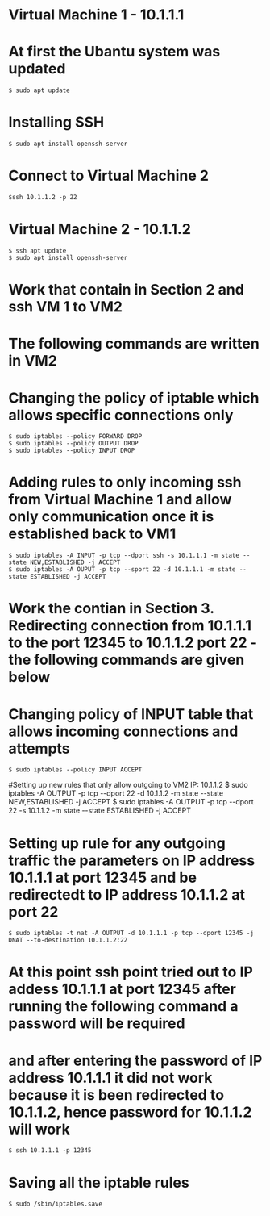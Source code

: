 # Virtual Machine 1 - 10.1.1.1

# At first the Ubantu system was updated 
	$ sudo apt update
	
# Installing SSH
	$ sudo apt install openssh-server
	
# Connect to Virtual Machine 2
	$ssh 10.1.1.2 -p 22

# Virtual Machine 2 - 10.1.1.2
 
	$ ssh apt update
	$ sudo apt install openssh-server

# Work that contain in Section 2 and ssh VM 1 to VM2 
# The following commands are written in VM2
# Changing the policy of iptable which allows specific connections only
	$ sudo iptables --policy FORWARD DROP
	$ sudo iptables --policy OUTPUT DROP
	$ sudo iptables --policy INPUT DROP

# Adding rules to only incoming ssh from Virtual Machine 1 and allow only communication once it is established back to VM1
	$ sudo iptables -A INPUT -p tcp --dport ssh -s 10.1.1.1 -m state --state NEW,ESTABLISHED -j ACCEPT
	$ sudo iptables -A OUPUT -p tcp --sport 22 -d 10.1.1.1 -m state --state ESTABLISHED -j ACCEPT

# Work the contian in Section 3. Redirecting connection from 10.1.1.1 to the port 12345 to 10.1.1.2 port 22 - the following commands are given below

# Changing policy of INPUT table that allows incoming connections and attempts
	$ sudo iptables --policy INPUT ACCEPT
#Setting up new rules that only allow outgoing to VM2 IP: 10.1.1.2
	$ sudo iptables -A OUTPUT -p tcp --dport 22 -d 10.1.1.2 -m state --state NEW,ESTABLISHED -j ACCEPT
	$ sudo iptables -A OUTPUT -p tcp --dport 22 -s 10.1.1.2 -m state --state ESTABLISHED -j ACCEPT

# Setting up rule for any outgoing traffic the parameters on IP address 10.1.1.1 at port 12345 and be redirectedt to IP address 10.1.1.2 at port 22
	$ sudo iptables -t nat -A OUTPUT -d 10.1.1.1 -p tcp --dport 12345 -j DNAT --to-destination 10.1.1.2:22

# At this point ssh point tried out to IP addess 10.1.1.1 at port 12345 after running the following command a password will be required
# and after entering the password of IP address 10.1.1.1 it did not work because it is been redirected to 10.1.1.2, hence password for 10.1.1.2 will work
	$ ssh 10.1.1.1 -p 12345

# Saving all the iptable rules
	$ sudo /sbin/iptables.save
